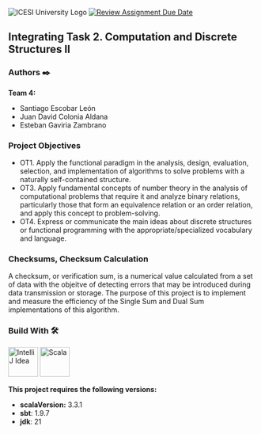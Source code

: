 ![ICESI University Logo](https://www.icesi.edu.co/launiversidad/images/La_universidad/logo_icesi.png)
[![Review Assignment Due Date](https://classroom.github.com/assets/deadline-readme-button-24ddc0f5d75046c5622901739e7c5dd533143b0c8e959d652212380cedb1ea36.svg)](https://classroom.github.com/a/sQ-_BiUA)

## Integrating Task 2. Computation and Discrete Structures II

### **Authors** ✒️

**Team 4:**
- Santiago Escobar León
- Juan David Colonia Aldana
- Esteban Gaviria Zambrano

### **Project Objectives**

- OT1. Apply the functional paradigm in the analysis, design, evaluation, selection, and implementation of algorithms to solve problems with a naturally self-contained structure.
- OT3. Apply fundamental concepts of number theory in the analysis of computational problems that require it and analyze binary relations, particularly those that form an equivalence relation or an order relation, and apply this concept to problem-solving.
- OT4. Express or communicate the main ideas about discrete structures or functional programming with the appropriate/specialized vocabulary and language.

### Checksums, Checksum Calculation

A checksum, or verification sum, is a numerical value calculated from a set of data with the objeitve of detecting errors that may be introduced during data transmission or storage. The purpose of this project is to implement and measure the efficiency of the Single Sum and Dual Sum implementations of this algorithm.

### **Build With** 🛠️

<div style="text-align: left">
    <p>
        <a href="https://www.jetbrains.com/es-es/idea/" target="_blank"> <img alt="IntelliJ Idea" src="https://cdn.svgporn.com/logos/intellij-idea.svg" height="60" width = "60"></a>
        <a href="https://www.scala-lang.org/" target="_blank"> <img alt="Scala" src="https://cdn.svgporn.com/logos/scala.svg" height="60" width = "60"></a>
    </p>
</div>

**This project requires the following versions:**

- **scalaVersion:** 3.3.1
- **sbt**: 1.9.7
- **jdk**: 21
